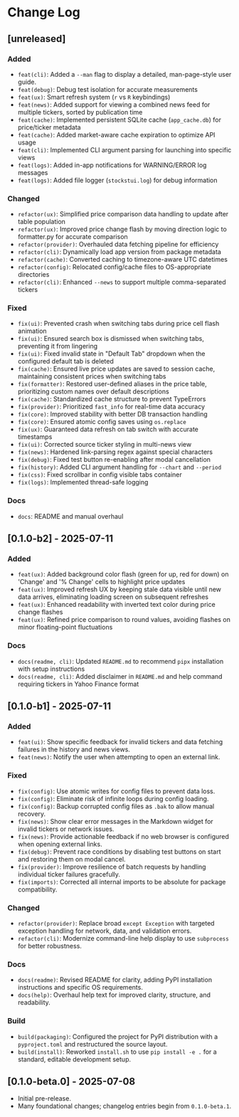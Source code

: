 # Change Log
## [unreleased]

### Added
-   `feat(cli)`: Added a `--man` flag to display a detailed, man-page-style user guide.
-   `feat(debug)`: Debug test isolation for accurate measurements
-   `feat(ux)`: Smart refresh system (`r` vs `R` keybindings)
-   `feat(news)`: Added support for viewing a combined news feed for multiple tickers, sorted by publication time
-   `feat(cache)`: Implemented persistent SQLite cache (`app_cache.db`) for price/ticker metadata
-   `feat(cache)`: Added market-aware cache expiration to optimize API usage
-   `feat(cli)`: Implemented CLI argument parsing for launching into specific views
-   `feat(logs)`: Added in-app notifications for WARNING/ERROR log messages
-   `feat(logs)`: Added file logger (`stockstui.log`) for debug information

### Changed
-   `refactor(ux)`: Simplified price comparison data handling to update after table population
-   `refactor(ux)`: Improved price change flash by moving direction logic to formatter.py for accurate comparison
-   `refactor(provider)`: Overhauled data fetching pipeline for efficiency
-   `refactor(cli)`: Dynamically load app version from package metadata
-   `refactor(cache)`: Converted caching to timezone-aware UTC datetimes
-   `refactor(config)`: Relocated config/cache files to OS-appropriate directories
-   `refactor(cli)`: Enhanced `--news` to support multiple comma-separated tickers

### Fixed
-   `fix(ui)`: Prevented crash when switching tabs during price cell flash animation
-   `fix(ui)`: Ensured search box is dismissed when switching tabs, preventing it from lingering
-   `fix(ui)`: Fixed invalid state in "Default Tab" dropdown when the configured default tab is deleted
-   `fix(cache)`: Ensured live price updates are saved to session cache, maintaining consistent prices when switching tabs
-   `fix(formatter)`: Restored user-defined aliases in the price table, prioritizing custom names over default descriptions
-   `fix(cache)`: Standardized cache structure to prevent TypeErrors
-   `fix(provider)`: Prioritized `fast_info` for real-time data accuracy
-   `fix(core)`: Improved stability with better DB transaction handling
-   `fix(core)`: Ensured atomic config saves using `os.replace`
-   `fix(ux)`: Guaranteed data refresh on tab switch with accurate timestamps
-   `fix(ui)`: Corrected source ticker styling in multi-news view
-   `fix(news)`: Hardened link-parsing regex against special characters
-   `fix(debug)`: Fixed test button re-enabling after modal cancellation
-   `fix(history)`: Added CLI argument handling for `--chart` and `--period`
-   `fix(css)`: Fixed scrollbar in config visible tabs container
-   `fix(logs)`: Implemented thread-safe logging

### Docs
-   `docs`: README and manual overhaul

## [0.1.0-b2] - 2025-07-11

### Added
-   `feat(ux)`: Added background color flash (green for up, red for down) on 'Change' and '% Change' cells to highlight price updates
-   `feat(ux)`: Improved refresh UX by keeping stale data visible until new data arrives, eliminating loading screen on subsequent refreshes
-   `feat(ux)`: Enhanced readability with inverted text color during price change flashes
-   `feat(ux)`: Refined price comparison to round values, avoiding flashes on minor floating-point fluctuations

### Docs

-   `docs(readme, cli)`: Updated `README.md` to recommend `pipx` installation with setup instructions
-   `docs(readme, cli)`: Added disclaimer in `README.md` and help command requiring tickers in Yahoo Finance format

## [0.1.0-b1] - 2025-07-11

### Added

-   `feat(ui)`: Show specific feedback for invalid tickers and data fetching failures in the history and news views.
-   `feat(news)`: Notify the user when attempting to open an external link.
  
### Fixed

-   `fix(config)`: Use atomic writes for config files to prevent data loss.
-   `fix(config)`: Eliminate risk of infinite loops during config loading.
-   `fix(config)`: Backup corrupted config files as `.bak` to allow manual recovery.
-   `fix(news)`: Show clear error messages in the Markdown widget for invalid tickers or network issues.
-   `fix(news)`: Provide actionable feedback if no web browser is configured when opening external links.
-   `fix(debug)`: Prevent race conditions by disabling test buttons on start and restoring them on modal cancel.
-   `fix(provider)`: Improve resilience of batch requests by handling individual ticker failures gracefully.
-   `fix(imports)`: Corrected all internal imports to be absolute for package compatibility.

### Changed

-   `refactor(provider)`: Replace broad `except Exception` with targeted exception handling for network, data, and validation errors.
-   `refactor(cli)`: Modernize command-line help display to use `subprocess` for better robustness.

### Docs

-   `docs(readme)`: Revised README for clarity, adding PyPI installation instructions and specific OS requirements.
-   `docs(help)`: Overhaul help text for improved clarity, structure, and readability.

### Build

-   `build(packaging)`: Configured the project for PyPI distribution with a `pyproject.toml` and restructured the source layout.
-   `build(install)`: Reworked `install.sh` to use `pip install -e .` for a standard, editable development setup.

## [0.1.0-beta.0] - 2025-07-08

-   Initial pre-release.
-   Many foundational changes; changelog entries begin from `0.1.0-beta.1`.
